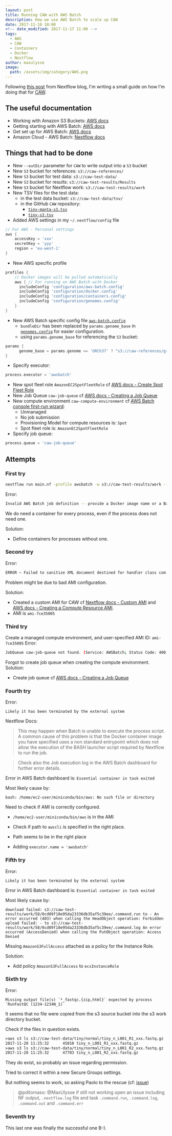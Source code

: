 ```yaml
---
layout: post
title: Running CAW with AWS Batch
description: How we use AWS Batch to scale up CAW
date: 2017-11-16 10:00
<!-- date_modified: 2017-11-17 11:00 -->
tags:
  - AWS
  - CAW
  - Containers
  - Docker
  - Nextflow
author: maxulysse
image:
  path: /assets/img/category/AWS.png
---
```


Following [this post](https://www.nextflow.io/blog/2017/scaling-with-aws-batch.html) from Nextflow blog, I'm writing a small guide on how I'm doing that for [CAW](http://opensource.scilifelab.se/projects/caw/).

## The useful documentation

- Working with Amazon S3 Buckets: [AWS docs](https://docs.aws.amazon.com/AmazonS3/latest/dev/UsingBucket.html)
- Getting starting with AWS Batch: [AWS docs](https://docs.aws.amazon.com/batch/latest/userguide/Batch_GetStarted.html)
- Get set up for AWS Batch: [AWS docs](https://docs.aws.amazon.com/batch/latest/userguide/get-set-up-for-aws-batch.html)
- Amazon Cloud - AWS Batch: [Nextflow docs](https://www.nextflow.io/docs/latest/awscloud.html#aws-batch)

## Things that had to be done

- New `--outDir` parameter for `CAW` to write output into a `S3` bucket
- New `S3` bucket for references: `s3://caw-references/`
- New `S3` bucket for test data: `s3://caw-test-data/`
- New `S3` bucket for results: `s3://caw-test-results/Results`
- New `S3` bucket for Nextflow work: `s3://caw-test-results/work`
- New TSV files for the test data:
  - in the test data bucket: `s3://caw-test-data/tsv/`
  - in the GitHub `CAW` repository:
    - [`tiny-manta-s3.tsv`](https://github.com/MaxUlysse/CAW/blob/1.2.5/data/tsv/tiny-manta-s3.tsv)
    - [`tiny-s3.tsv`](https://github.com/MaxUlysse/CAW/blob/1.2.5/data/tsv/tiny-s3.tsv)
- Added AWS settings in my `~/.nextflow/config` file
```groovy
// For AWS - Personal settings
aws {
    accessKey = 'xxx'
    secretKey = 'yyy'
    region = 'eu-west-1'
}
```
- New AWS specific profile
```groovy
profiles {
    // Docker images will be pulled automatically
    aws { // For running on AWS Batch with Docker
      includeConfig 'configuration/aws-batch.config'
      includeConfig 'configuration/docker.config'
      includeConfig 'configuration/containers.config'
      includeConfig 'configuration/genomes.config'
    }
}
```
- New AWS Batch specific config file [`aws-batch.config`](https://github.com/MaxUlysse/CAW/blob/1.2.5/configuration/aws-batch.config)
  - `bundleDir` has been replaced by `params.genome_base` in [`genomes.config`](https://github.com/scilifelab/CAW/blob/master/configuration/genomes.config) for easier configuration.
  - using `params.genome_base` for referencing the `S3` bucket:
```groovy
params {
      genome_base = params.genome == 'GRCh37' ? "s3://caw-references/grch37" : params.genome == 'GRCh38' ? "s3://caw-references/grch38" : "s3://caw-references/smallgrch37"
}
```
  - Specify executor:
```groovy
process.executor = 'awsbatch'
```
- New spot fleet role `AmazonEC2SpotFleetRole` cf [AWS docs - Create Spot Fleet Role](https://docs.aws.amazon.com/batch/latest/userguide/spot_fleet_IAM_role.html)
- New Job Queue `caw-job-queue` cf [AWS docs - Creating a Job Queue](https://docs.aws.amazon.com/batch/latest/userguide/create-job-queue.html)
- New compute environment `caw-compute-environment` cf [AWS Batch console first-run wizard](https://eu-west-1.console.aws.amazon.com/batch/home?region=eu-west-1#/wizard):
  - Unmanaged
  - No job submission
  - Provisioning Model for compute resources is: `Spot`
  - Spot fleet role is: `AmazonEC2SpotFleetRole`
- Specify job queue:
```groovy
process.queue = 'caw-job-queue'
```

## Attempts
### First try
```bash
nextflow run main.nf -profile awsbatch -w s3://caw-test-results/work --outDir s3://caw-test-results/Results --sample s3://caw-test-data/tsv/tiny-s3.tsv --verbose --genome smallGRCh37
```
Error:
```bash
Invalid AWS Batch job definition -- provide a Docker image name or a Batch job definition name
```
We do need a container for every process, even if the process does not need one.

Solution:
- Define containers for processes without one.

### Second try
Error:
```bash
ERROR ~ Failed to sanitize XML document destined for handler class com.amazonaws.services.s3.model.transform.XmlResponsesSaxParser$ListBucketHandler
```
Problem might be due to bad AMI configuration.

Solution:
- Created a custom AMI for CAW cf [Nextflow docs - Custom AMI](https://www.nextflow.io/docs/latest/awscloud.html#custom-ami) and [AWS docs - Creating a Compute Resource AMI](https://docs.aws.amazon.com/batch/latest/userguide/create-batch-ami.html).
- AMI is `ami-7ce35005`

### Third try
Create a managed compute environment, and user-specified AMI ID: `ami-7ce35005`
Error:
```bash
JobQueue caw-job-queue not found. (Service: AWSBatch; Status Code: 400; Error Code: ClientException; Request ID: 778694b4-cecf-11e7-b649-9f5e67e1cb80)
```
Forgot to create job queue when creating the compute environment.
Solution:
 - Create job queue cf [AWS docs - Creating a Job Queue](https://docs.aws.amazon.com/batch/latest/userguide/create-job-queue.html)

### Fourth try
Error:
```
Likely it has been terminated by the external system
```
Nextflow Docs:
> This may happen when Batch is unable to execute the process script. A common cause of this problem is that the Docker container image you have specified uses a non standard entrypoint which does not allow the execution of the BASH launcher script required by Nextflow to run the job.

> Check also the Job execution log in the AWS Batch dashboard for further error details.

Error in AWS Batch dashboard is: `Essential container in task exited`

Most likely cause by:
```
bash: /home/ec2-user/miniconda/bin/aws: No such file or directory
```
Need to check if AMI is correctly configured.
- `/home/ec2-user/miniconda/bin/aws` is in the AMI

- Check if path to `awscli` is specified in the right place.
- Path seems to be in the right place
- Adding `executor.name = 'awsbatch'`

### Fifth try
Error:
```
Likely it has been terminated by the external system
```
Error in AWS Batch dashboard is: `Essential container in task exited`

Most likely cause by:
```
download failed: s3://caw-test-results/work/58/0cd09f18e95da23336db35af5c39ee/.command.run to - An error occurred (403) when calling the HeadObject operation: Forbidden
upload failed: - to s3://caw-test-results/work/58/0cd09f18e95da23336db35af5c39ee/.command.log An error occurred (AccessDenied) when calling the PutObject operation: Access Denied
```
Missing `AmazonS3FullAccess` attached as a policy for the Instance Role.

Solution:
- Add policy `AmazonS3FullAccess` to `ecsInstanceRole`

### Sixth try
Error:
```
Missing output file(s) `*_fastqc.{zip,html}` expected by process `RunFastQC (1234-1234N_1)`
```

It seems that no file were copied from the s3 source bucket into the s3 work directory bucket.

Check if the files in question exists.
```bash
≻aws s3 ls s3://caw-test-data/tiny/normal/tiny_n_L001_R1_xxx.fastq.gz
2017-11-20 11:25:32      45010 tiny_n_L001_R1_xxx.fastq.gz
≻aws s3 ls s3://caw-test-data/tiny/normal/tiny_n_L001_R2_xxx.fastq.gz
2017-11-20 11:25:32      47703 tiny_n_L001_R2_xxx.fastq.gz
```
They do exist, so probably an issue regarding permission.

Tried to correct it within a new Secure Groups settings.

But nothing seems to work, so asking Paolo to the rescue (cf: [issue](https://github.com/nextflow-io/nextflow/issues/535))

> @pditomaso: @MaxUlysse if still not working open an issue including NF output, `.nextflow.log` file and task `.command.run`, `.command.log`, `.command.out` and `.command.err`

### Seventh try

This last one was finally the successful one B-).
